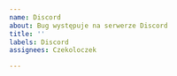 ```yaml
---
name: Discord
about: Bug występuje na serwerze Discord
title: ''
labels: Discord
assignees: Czekoloczek

---
```



